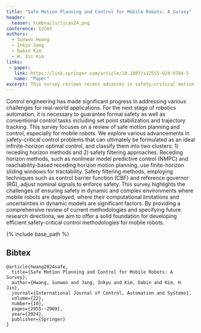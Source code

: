 ```yaml
---
title: "Safe Motion Planning and Control for Mobile Robots: A Survey"
header:
  teaser: tumbnails/ijcas24.png
conference: IJCAS
authors:
  - Sunwoo Hwang
  - Inkyu Jang
  - Dabin Kim
  - H. Jin Kim
links: 
 - paper: 
   link: https://link.springer.com/article/10.1007/s12555-024-0784-5
   name: "Paper"
excerpt: This survey reviews recent advances in safety-critical motion planning and control for mobile robots, focusing on receding horizon methods and safety filtering approaches. It highlights key challenges in dynamic environments and outlines future directions for developing efficient, formally safe control systems.
---
```


Control engineering has made significant progress in addressing various challenges for real-world applications. For the next stage of robotics automation, it is necessary to guarantee formal safety as well as conventional control tasks including set point stabilization and trajectory tracking. This survey focuses on a review of safe motion planning and control, especially for mobile robots. We explore various advancements in safety-critical control problems that can ultimately be formulated as an ideal infinite-horizon optimal control, and classify them into two clusters: 1) receding horizon methods and 2) safety filtering approaches. Receding horizon methods, such as nonlinear model predictive control (NMPC) and reachability-based receding horizon motion planning, use finite-horizon sliding windows for tractability. Safety filtering methods, employing techniques such as control barrier function (CBF) and reference governor (RG), adjust nominal signals to enforce safety. This survey highlights the challenges of ensuring safety in dynamic and complex environments where mobile robots are deployed, where their computational limitations and uncertainties in dynamic models are significant factors. By providing a comprehensive review of current methodologies and specifying future research directions, we aim to offer a solid foundation for developing efficient safety-critical control methodologies for mobile robots.

{% include base_path %}

## Bibtex <a id="bibtex"></a>
```
@article{hwang2024safe,
  title={Safe Motion Planning and Control for Mobile Robots: A Survey},
  author={Hwang, Sunwoo and Jang, Inkyu and Kim, Dabin and Kim, H Jin},
  journal={International Journal of Control, Automation and Systems},
  volume={22},
  number={10},
  pages={2955--2969},
  year={2024},
  publisher={Springer}
}
```